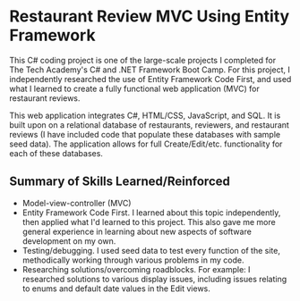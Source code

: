 # Restaurant Review MVC Using Entity Framework
This C# coding project is one of the large-scale projects I completed for The Tech Academy's C# and .NET Framework Boot Camp. For this project, I independently researched the use of Entity Framework Code First, and used what I learned to create a fully functional web application (MVC) for restaurant reviews.

This web application integrates C#, HTML/CSS, JavaScript, and SQL. It is built upon on a relational database of restaurants, reviewers, and restaurant reviews (I have included code that populate these databases with sample seed data). The application allows for full Create/Edit/etc. functionality for each of these databases.

## Summary of Skills Learned/Reinforced
* Model-view-controller (MVC)
* Entity Framework Code First. I learned about this topic independently, then applied what I'd learned to this project. This also gave me more general experience in learning about new aspects of software development on my own.
* Testing/debugging. I used seed data to test every function of the site, methodically working through various problems in my code.
* Researching solutions/overcoming roadblocks. For example: I researched solutions to various display issues, including issues relating to enums and default date values in the Edit views.

